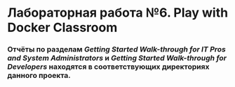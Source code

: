 # Лабораторная работа №6. Play with Docker Classroom

### Отчёты по разделам _Getting Started Walk-through for IT Pros and System Administrators_ и _Getting Started Walk-through for Developers_ находятся в соответствующих директориях данного проекта.